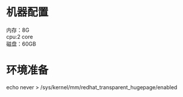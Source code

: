 # 机器配置
内存：8G   
cpu:2 core   
磁盘：60GB

# 环境准备
echo never > /sys/kernel/mm/redhat_transparent_hugepage/enabled

